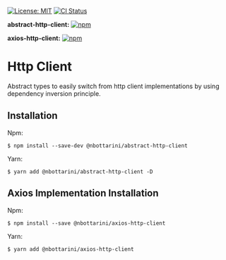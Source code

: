[![License: MIT](https://img.shields.io/badge/License-MIT-yellow.svg)](https://opensource.org/licenses/MIT)
[![CI Status](https://github.com/nbottarini/http-client-js/actions/workflows/main.yml/badge.svg?branch=main)](https://github.com/nbottarini/http-client-js/actions)

**abstract-http-client:** [![npm](https://img.shields.io/npm/v/@nbottarini/abstract-http-client.svg)](https://www.npmjs.com/package/@nbottarini/abstract-http-client)

**axios-http-client:** [![npm](https://img.shields.io/npm/v/@nbottarini/axios-http-client.svg)](https://www.npmjs.com/package/@nbottarini/axios-http-client)

# Http Client

Abstract types to easily switch from http client implementations by using dependency inversion principle.

## Installation

Npm:
```
$ npm install --save-dev @nbottarini/abstract-http-client
```

Yarn:
```
$ yarn add @nbottarini/abstract-http-client -D
```

## Axios Implementation Installation 

Npm:
```
$ npm install --save @nbottarini/axios-http-client
```

Yarn:
```
$ yarn add @nbottarini/axios-http-client
```
